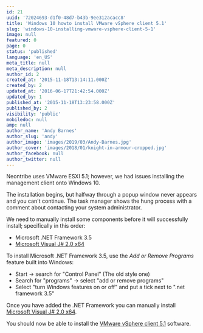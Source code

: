 ```yaml
---
id: 21
uuid: '72024693-d1f0-48d7-b43b-9ee312acacc8'
title: 'Windows 10 howto install VMware vSphere client 5.1'
slug: 'windows-10-installing-vmware-vsphere-client-5-1'
image: null
featured: 0
page: 0
status: 'published'
language: 'en_US'
meta_title: null
meta_description: null
author_id: 2
created_at: '2015-11-18T13:14:11.000Z'
created_by: 2
updated_at: '2016-06-17T21:42:54.000Z'
updated_by: 1
published_at: '2015-11-18T13:23:58.000Z'
published_by: 2
visibility: 'public'
mobiledoc: null
amp: null
author_name: 'Andy Barnes'
author_slug: 'andy'
author_image: 'images/2019/03/Andy-Barnes.jpg'
author_cover: 'images/2018/01/knight-in-armour-cropped.jpg'
author_facebook: null
author_twitter: null
---
```


Neontribe uses VMware ESXI 5.1; however, we had issues installing the management client onto Windows 10.

The installation begins, but halfway through a popup window never appears and you can't continue. The task manager shows the hung process with a comment about contacting your system administrator.

We need to manually install some components before it will successfully install; specifically in this order:

- Microsoft .NET Framework 3.5
- [Microsoft Visual J# 2.0 x64](http://www.microsoft.com/en-us/download/details.aspx?id=15468)

To install Microsoft .NET Framework 3.5, use the _Add or Remove Programs_ feature built into Windows:

- Start -> search for "Control Panel" (The old style one)
- Search for "programs" -> select "add or remove programs"
- Select "turn Windows features on or off" and put a tick next to ".net framework 3.5"

Once you have added the .NET Framework you can manually install [Microsoft Visual J# 2.0 x64](http://www.microsoft.com/en-us/download/details.aspx?id=15468).

You should now be able to install the [VMware vSphere client 5.1](https://my.vmware.com/group/vmware/details?downloadGroup=VCL-VSP510-ESXI-510-EN&productId=285) software.
